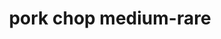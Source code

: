 ---
layout: guide
path: pork-chop-medium-rare
title: pork chop medium-rare
type: pork
food: chop
doneness: medium-rare
temp_c: 62
temp_f: 143.6
minimum: 1
best: 1
maximum: 1.75
---